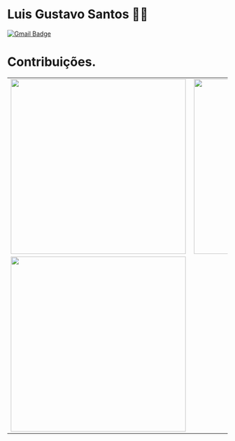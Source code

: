 

<!--
**gustavoluisti/gustavoluisti** is a ✨ _special_ ✨ repository because its `README.md` (this file) appears on your GitHub profile.

Here are some ideas to get you started:

- 🔭 I’m currently working on ...
- 🌱 I’m currently learning ...
- 👯 I’m looking to collaborate on ...
- 🤔 I’m looking for help with ...
- 💬 Ask me about ...
- 📫 How to reach me: ...
- 😄 Pronouns: ...
- ⚡ Fun fact: ...
-->

# Luis Gustavo Santos :man_technologist:

[![Gmail Badge](https://img.shields.io/badge/-spartatecnologia@gmail.com-6633cc?style=flat-square&logo=Gmail&logoColor=white&link=mailto:spartatecnologia@gmail.com)](mailto:spartatecnologia@gmail.com)


# Contribuições.
<center>
<table>
  <tr>
      <td><img width="400px" align="left" src="https://github-readme-stats.vercel.app/api/top-langs/?username=gustavoluisti&hide=html&layout=compact&theme=cobalt" /></td>
      <td><img width="400px" align="left" src="https://github-readme-stats.vercel.app/api?username=gustavoluisti&theme=cobalt" /></td>
  </tr>  
    <tr>
      <td><img width="400px" align="left" src="https://github-readme-stats.vercel.app/api/pin/?username=gustavoluisti&repo=comanda-blue&theme=cobalt" /></td>
      
  </tr>  
</table>
</center>

